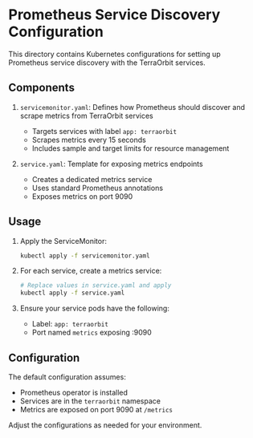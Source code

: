 # Prometheus Service Discovery Configuration

This directory contains Kubernetes configurations for setting up Prometheus service discovery with the TerraOrbit services.

## Components

1. `servicemonitor.yaml`: Defines how Prometheus should discover and scrape metrics from TerraOrbit services
   - Targets services with label `app: terraorbit`
   - Scrapes metrics every 15 seconds
   - Includes sample and target limits for resource management

2. `service.yaml`: Template for exposing metrics endpoints
   - Creates a dedicated metrics service
   - Uses standard Prometheus annotations
   - Exposes metrics on port 9090

## Usage

1. Apply the ServiceMonitor:
   ```bash
   kubectl apply -f servicemonitor.yaml
   ```

2. For each service, create a metrics service:
   ```bash
   # Replace values in service.yaml and apply
   kubectl apply -f service.yaml
   ```

3. Ensure your service pods have the following:
   - Label: `app: terraorbit`
   - Port named `metrics` exposing :9090

## Configuration

The default configuration assumes:
- Prometheus operator is installed
- Services are in the `terraorbit` namespace
- Metrics are exposed on port 9090 at `/metrics`

Adjust the configurations as needed for your environment. 